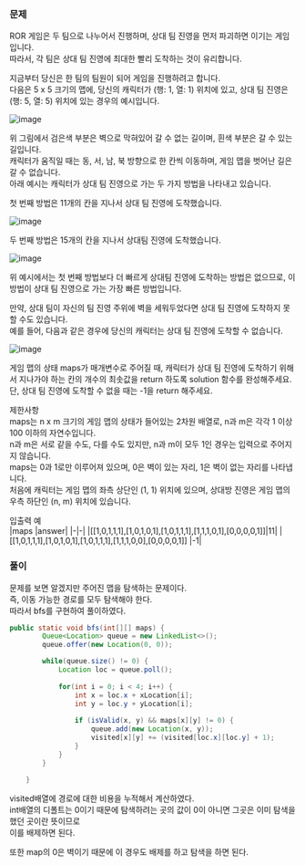 ### 문제

ROR 게임은 두 팀으로 나누어서 진행하며, 상대 팀 진영을 먼저 파괴하면 이기는 게임입니다.    
따라서, 각 팀은 상대 팀 진영에 최대한 빨리 도착하는 것이 유리합니다.   

지금부터 당신은 한 팀의 팀원이 되어 게임을 진행하려고 합니다.    
다음은 5 x 5 크기의 맵에, 당신의 캐릭터가 (행: 1, 열: 1) 위치에 있고, 상대 팀 진영은 (행: 5, 열: 5) 위치에 있는 경우의 예시입니다.   


![image](https://user-images.githubusercontent.com/80390524/218163471-54edd2a7-05e9-4b9a-8c4c-02378de45974.png)   

위 그림에서 검은색 부분은 벽으로 막혀있어 갈 수 없는 길이며, 흰색 부분은 갈 수 있는 길입니다.      
캐릭터가 움직일 때는 동, 서, 남, 북 방향으로 한 칸씩 이동하며, 게임 맵을 벗어난 길은 갈 수 없습니다.   
아래 예시는 캐릭터가 상대 팀 진영으로 가는 두 가지 방법을 나타내고 있습니다.   

첫 번째 방법은 11개의 칸을 지나서 상대 팀 진영에 도착했습니다.   

![image](https://user-images.githubusercontent.com/80390524/218163534-09640c25-dd1e-4434-8a06-2a34e83d6c60.png)    

두 번째 방법은 15개의 칸을 지나서 상대팀 진영에 도착했습니다.   

![image](https://user-images.githubusercontent.com/80390524/218163594-e482a0c2-16f5-4dc1-8ab9-805443d56f1e.png)    

위 예시에서는 첫 번째 방법보다 더 빠르게 상대팀 진영에 도착하는 방법은 없으므로, 이 방법이 상대 팀 진영으로 가는 가장 빠른 방법입니다.   

만약, 상대 팀이 자신의 팀 진영 주위에 벽을 세워두었다면 상대 팀 진영에 도착하지 못할 수도 있습니다.    
예를 들어, 다음과 같은 경우에 당신의 캐릭터는 상대 팀 진영에 도착할 수 없습니다.   

![image](https://user-images.githubusercontent.com/80390524/218163684-d70a796b-a73c-4c00-87ae-554bdf7d7623.png)   

게임 맵의 상태 maps가 매개변수로 주어질 때, 캐릭터가 상대 팀 진영에 도착하기 위해서 지나가야 하는 칸의 개수의 최솟값을 return 하도록 solution 함수를 완성해주세요.    
단, 상대 팀 진영에 도착할 수 없을 때는 -1을 return 해주세요.    


제한사항   
maps는 n x m 크기의 게임 맵의 상태가 들어있는 2차원 배열로, n과 m은 각각 1 이상 100 이하의 자연수입니다.   
n과 m은 서로 같을 수도, 다를 수도 있지만, n과 m이 모두 1인 경우는 입력으로 주어지지 않습니다.   
maps는 0과 1로만 이루어져 있으며, 0은 벽이 있는 자리, 1은 벽이 없는 자리를 나타냅니다.   
처음에 캐릭터는 게임 맵의 좌측 상단인 (1, 1) 위치에 있으며, 상대방 진영은 게임 맵의 우측 하단인 (n, m) 위치에 있습니다.   

입출력 예   
|maps	|answer|
|-|-|
|[[1,0,1,1,1],[1,0,1,0,1],[1,0,1,1,1],[1,1,1,0,1],[0,0,0,0,1]]|11|
|[[1,0,1,1,1],[1,0,1,0,1],[1,0,1,1,1],[1,1,1,0,0],[0,0,0,0,1]]	|-1|


### 풀이

문제를 보면 알겠지만 주어진 맵을 탐색하는 문제이다.   
즉, 이동 가능한 경로를 모두 탐색해야 한다.   
따라서 bfs를 구현하여 풀이하였다.   

```java
public static void bfs(int[][] maps) {
        Queue<Location> queue = new LinkedList<>();
        queue.offer(new Location(0, 0));

        while(queue.size() != 0) {
            Location loc = queue.poll();
            
            for(int i = 0; i < 4; i++) {
                int x = loc.x + xLocation[i];
                int y = loc.y + yLocation[i];
                
                if (isValid(x, y) && maps[x][y] != 0) {
                    queue.add(new Location(x, y));
                    visited[x][y] += (visited[loc.x][loc.y] + 1);
                }
            }
        }
        
    }
```

visited배열에 경로에 대한 비용을 누적해서 계산하였다.   
int배열의 디폴트는 0이기 때문에 탐색하려는 곳의 값이 0이 아니면 그곳은 이미 탐색을 했던 곳이란 뜻이므로   
이를 배제하면 된다.  

또한 map의 0은 벽이기 때문에 이 경우도 배제를 하고 탐색을 하면 된다.



